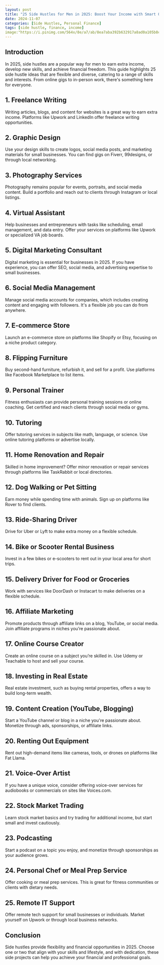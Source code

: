 ```yaml
---
layout: post
title: "25 Side Hustles for Men in 2025: Boost Your Income with Smart Opportunities"
date: 2024-11-07
categories: [Side Hustles, Personal Finance]
tags: [side hustle, finance, income]
image:"https://i.pinimg.com/564x/8e/a7/ab/8ea7aba392b632917a8ad0a105b8cc70.jpg"
---
```


## Introduction
In 2025, side hustles are a popular way for men to earn extra income, develop new skills, and achieve financial freedom. This guide highlights 25 side hustle ideas that are flexible and diverse, catering to a range of skills and interests. From online gigs to in-person work, there's something here for everyone.

## 1. Freelance Writing
   Writing articles, blogs, and content for websites is a great way to earn extra income. Platforms like Upwork and LinkedIn offer freelance writing opportunities.

## 2. Graphic Design
   Use your design skills to create logos, social media posts, and marketing materials for small businesses. You can find gigs on Fiverr, 99designs, or through local networking.

## 3. Photography Services
   Photography remains popular for events, portraits, and social media content. Build a portfolio and reach out to clients through Instagram or local listings.

## 4. Virtual Assistant
   Help businesses and entrepreneurs with tasks like scheduling, email management, and data entry. Offer your services on platforms like Upwork or specialized VA job boards.

## 5. Digital Marketing Consultant
   Digital marketing is essential for businesses in 2025. If you have experience, you can offer SEO, social media, and advertising expertise to small businesses.

## 6. Social Media Management
   Manage social media accounts for companies, which includes creating content and engaging with followers. It's a flexible job you can do from anywhere.

## 7. E-commerce Store
   Launch an e-commerce store on platforms like Shopify or Etsy, focusing on a niche product category. 

## 8. Flipping Furniture
   Buy second-hand furniture, refurbish it, and sell for a profit. Use platforms like Facebook Marketplace to list items.

## 9. Personal Trainer
   Fitness enthusiasts can provide personal training sessions or online coaching. Get certified and reach clients through social media or gyms.

## 10. Tutoring
   Offer tutoring services in subjects like math, language, or science. Use online tutoring platforms or advertise locally.

## 11. Home Renovation and Repair
   Skilled in home improvement? Offer minor renovation or repair services through platforms like TaskRabbit or local directories.

## 12. Dog Walking or Pet Sitting
   Earn money while spending time with animals. Sign up on platforms like Rover to find clients.

## 13. Ride-Sharing Driver
   Drive for Uber or Lyft to make extra money on a flexible schedule. 

## 14. Bike or Scooter Rental Business
   Invest in a few bikes or e-scooters to rent out in your local area for short trips.

## 15. Delivery Driver for Food or Groceries
   Work with services like DoorDash or Instacart to make deliveries on a flexible schedule.

## 16. Affiliate Marketing
   Promote products through affiliate links on a blog, YouTube, or social media. Join affiliate programs in niches you’re passionate about.

## 17. Online Course Creator
   Create an online course on a subject you’re skilled in. Use Udemy or Teachable to host and sell your course.

## 18. Investing in Real Estate
   Real estate investment, such as buying rental properties, offers a way to build long-term wealth.

## 19. Content Creation (YouTube, Blogging)
   Start a YouTube channel or blog in a niche you're passionate about. Monetize through ads, sponsorships, or affiliate links.

## 20. Renting Out Equipment
   Rent out high-demand items like cameras, tools, or drones on platforms like Fat Llama.

## 21. Voice-Over Artist
   If you have a unique voice, consider offering voice-over services for audiobooks or commercials on sites like Voices.com.

## 22. Stock Market Trading
   Learn stock market basics and try trading for additional income, but start small and invest cautiously.

## 23. Podcasting
   Start a podcast on a topic you enjoy, and monetize through sponsorships as your audience grows.

## 24. Personal Chef or Meal Prep Service
   Offer cooking or meal prep services. This is great for fitness communities or clients with dietary needs.

## 25. Remote IT Support
   Offer remote tech support for small businesses or individuals. Market yourself on Upwork or through local business networks.

## Conclusion
Side hustles provide flexibility and financial opportunities in 2025. Choose one or two that align with your skills and lifestyle, and with dedication, these side projects can help you achieve your financial and professional goals.
